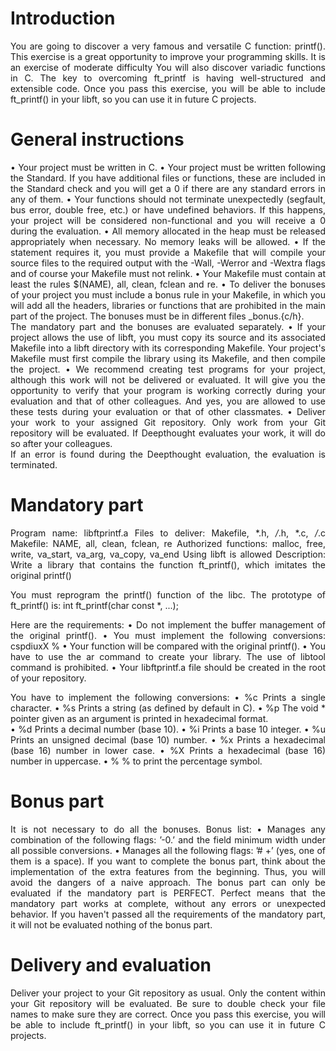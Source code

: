 <div align="justify">
  
# Introduction 

You are going to discover a very famous and versatile C function: printf(). This exercise is a great opportunity to improve your programming skills. It is an exercise of moderate difficulty
You will also discover variadic functions in C. 
The key to overcoming ft_printf is having well-structured and extensible code. 
Once you pass this exercise, you will be able to include ft_printf() in your libft, so you can use it in future C projects. 

# General instructions 

• Your project must be written in C. 
• Your project must be written following the Standard. If you have additional files or functions, these are included in the Standard check and you will get a 0 if there are any standard errors in any of them. 
• Your functions should not terminate unexpectedly (segfault, bus error, double free, etc.) or have undefined behaviors. If this happens, your project will be considered non-functional and you will receive a 0 during the evaluation. 
• All memory allocated in the heap must be released appropriately when necessary. No memory leaks will be allowed. 
• If the statement requires it, you must provide a Makefile that will compile your source files to the required output with the -Wall, -Werror and -Wextra flags and of course your Makefile must not relink. 
• Your Makefile must contain at least the rules $(NAME), all, clean, fclean and re. 
• To deliver the bonuses of your project you must include a bonus rule in your Makefile, in which you will add all the headers, libraries or functions that are prohibited in the main part of the project. The bonuses must be in different files _bonus.{c/h}.  
The mandatory part and the bonuses are evaluated separately. 
• If your project allows the use of libft, you must copy its source and its associated Makefile into a libft directory with its corresponding Makefile. Your project's Makefile must first compile the library using its Makefile, and then compile the project. 
• We recommend creating test programs for your project, although this work will not be delivered or evaluated. It will give you the opportunity to verify that your program is working correctly during your evaluation and that of other colleagues. 
And yes, you are allowed to use these tests during your evaluation or that of other classmates. 
• Deliver your work to your assigned Git repository. Only work from your Git repository will be evaluated. If Deepthought evaluates your work, it will do so after your colleagues.  
If an error is found during the Deepthought evaluation, the evaluation is terminated. 


# Mandatory part 

Program name: libftprintf.a 
Files to deliver: Makefile, *.h, */*.h, *.c, */*.c 
Makefile: NAME, all, clean, fclean, re 
Authorized functions: malloc, free, write, va_start, va_arg, va_copy, va_end 
Using libft is allowed 
Description: Write a library that contains the function ft_printf(), which imitates the original printf() 

You must reprogram the printf() function of the libc. 
The prototype of ft_printf() is:  int ft_printf(char const *, ...); 

Here are the requirements: 
• Do not implement the buffer management of the original printf(). 
• You must implement the following conversions: cspdiuxX % 
• Your function will be compared with the original printf(). 
• You have to use the ar command to create your library. The use of libtool command is prohibited. 
• Your libftprintf.a file should be created in the root of your repository. 

You have to implement the following conversions: 
• %c Prints a single character. 
• %s Prints a string (as defined by default in C). 
• %p The void * pointer given as an argument is printed in hexadecimal format.  
• %d Prints a decimal number (base 10). 
• %i Prints a base 10 integer. 
• %u Prints an unsigned decimal (base 10) number. 
• %x Prints a hexadecimal (base 16) number in lower case. 
• %X Prints a hexadecimal (base 16) number in uppercase. 
• % % to print the percentage symbol. 

# Bonus part 

It is not necessary to do all the bonuses. 
Bonus list: 
• Manages any combination of the following flags: ’-0.’ and the field minimum width under all possible conversions. 
• Manages all the following flags: ’# +’ (yes, one of them is a space). 
If you want to complete the bonus part, think about the implementation of the extra features from the beginning. 
Thus, you will avoid the dangers of a naive approach. 
The bonus part can only be evaluated if the mandatory part is PERFECT. Perfect means that the mandatory part works at
complete, without any errors or unexpected behavior. If you haven't
passed all the requirements of the mandatory part, it will not be evaluated
nothing of the bonus part. 

# Delivery and evaluation 

Deliver your project to your Git repository as usual. Only the content within your Git repository will be evaluated. Be sure to double check your file names to make sure they are correct.
Once you pass this exercise, you will be able to include ft_printf() in your libft, so you can use it in future C projects.
